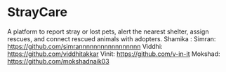 # StrayCare
A platform to report stray or lost pets, alert the nearest shelter, assign rescues, and connect rescued animals with adopters.
Shamika :
Simran: https://github.com/simrannnnnnnnnnnnnnnnn
Viddhi: https://github.com/viddhitakkar
Vinit: https://github.com/v-in-it
Mokshad: https://github.com/mokshadnaik03
